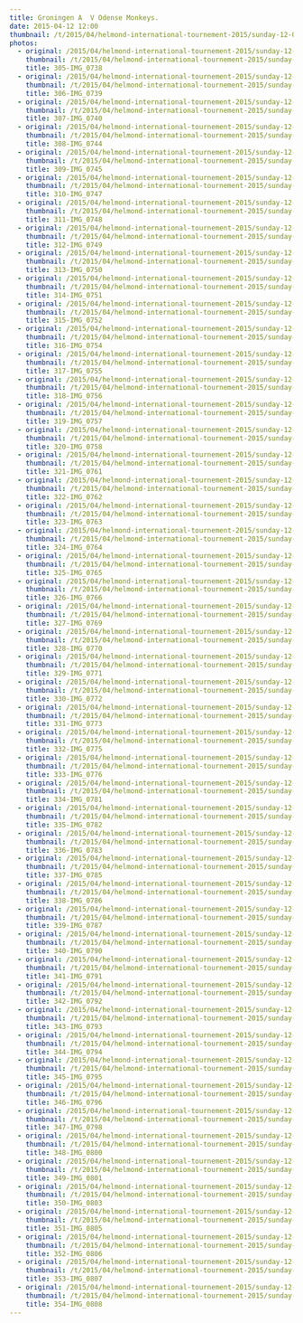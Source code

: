 ```yaml
---
title: Groningen A  V Odense Monkeys.
date: 2015-04-12 12:00
thumbnail: /t/2015/04/helmond-international-tournement-2015/sunday-12-04-2015/groningen-a-v-odense-monkeys/305-img_0738.jpg
photos:
  - original: /2015/04/helmond-international-tournement-2015/sunday-12-04-2015/groningen-a-v-odense-monkeys/305-img_0738.jpg
    thumbnail: /t/2015/04/helmond-international-tournement-2015/sunday-12-04-2015/groningen-a-v-odense-monkeys/305-img_0738.jpg
    title: 305-IMG_0738
  - original: /2015/04/helmond-international-tournement-2015/sunday-12-04-2015/groningen-a-v-odense-monkeys/306-img_0739.jpg
    thumbnail: /t/2015/04/helmond-international-tournement-2015/sunday-12-04-2015/groningen-a-v-odense-monkeys/306-img_0739.jpg
    title: 306-IMG_0739
  - original: /2015/04/helmond-international-tournement-2015/sunday-12-04-2015/groningen-a-v-odense-monkeys/307-img_0740.jpg
    thumbnail: /t/2015/04/helmond-international-tournement-2015/sunday-12-04-2015/groningen-a-v-odense-monkeys/307-img_0740.jpg
    title: 307-IMG_0740
  - original: /2015/04/helmond-international-tournement-2015/sunday-12-04-2015/groningen-a-v-odense-monkeys/308-img_0744.jpg
    thumbnail: /t/2015/04/helmond-international-tournement-2015/sunday-12-04-2015/groningen-a-v-odense-monkeys/308-img_0744.jpg
    title: 308-IMG_0744
  - original: /2015/04/helmond-international-tournement-2015/sunday-12-04-2015/groningen-a-v-odense-monkeys/309-img_0745.jpg
    thumbnail: /t/2015/04/helmond-international-tournement-2015/sunday-12-04-2015/groningen-a-v-odense-monkeys/309-img_0745.jpg
    title: 309-IMG_0745
  - original: /2015/04/helmond-international-tournement-2015/sunday-12-04-2015/groningen-a-v-odense-monkeys/310-img_0747.jpg
    thumbnail: /t/2015/04/helmond-international-tournement-2015/sunday-12-04-2015/groningen-a-v-odense-monkeys/310-img_0747.jpg
    title: 310-IMG_0747
  - original: /2015/04/helmond-international-tournement-2015/sunday-12-04-2015/groningen-a-v-odense-monkeys/311-img_0748.jpg
    thumbnail: /t/2015/04/helmond-international-tournement-2015/sunday-12-04-2015/groningen-a-v-odense-monkeys/311-img_0748.jpg
    title: 311-IMG_0748
  - original: /2015/04/helmond-international-tournement-2015/sunday-12-04-2015/groningen-a-v-odense-monkeys/312-img_0749.jpg
    thumbnail: /t/2015/04/helmond-international-tournement-2015/sunday-12-04-2015/groningen-a-v-odense-monkeys/312-img_0749.jpg
    title: 312-IMG_0749
  - original: /2015/04/helmond-international-tournement-2015/sunday-12-04-2015/groningen-a-v-odense-monkeys/313-img_0750.jpg
    thumbnail: /t/2015/04/helmond-international-tournement-2015/sunday-12-04-2015/groningen-a-v-odense-monkeys/313-img_0750.jpg
    title: 313-IMG_0750
  - original: /2015/04/helmond-international-tournement-2015/sunday-12-04-2015/groningen-a-v-odense-monkeys/314-img_0751.jpg
    thumbnail: /t/2015/04/helmond-international-tournement-2015/sunday-12-04-2015/groningen-a-v-odense-monkeys/314-img_0751.jpg
    title: 314-IMG_0751
  - original: /2015/04/helmond-international-tournement-2015/sunday-12-04-2015/groningen-a-v-odense-monkeys/315-img_0752.jpg
    thumbnail: /t/2015/04/helmond-international-tournement-2015/sunday-12-04-2015/groningen-a-v-odense-monkeys/315-img_0752.jpg
    title: 315-IMG_0752
  - original: /2015/04/helmond-international-tournement-2015/sunday-12-04-2015/groningen-a-v-odense-monkeys/316-img_0754.jpg
    thumbnail: /t/2015/04/helmond-international-tournement-2015/sunday-12-04-2015/groningen-a-v-odense-monkeys/316-img_0754.jpg
    title: 316-IMG_0754
  - original: /2015/04/helmond-international-tournement-2015/sunday-12-04-2015/groningen-a-v-odense-monkeys/317-img_0755.jpg
    thumbnail: /t/2015/04/helmond-international-tournement-2015/sunday-12-04-2015/groningen-a-v-odense-monkeys/317-img_0755.jpg
    title: 317-IMG_0755
  - original: /2015/04/helmond-international-tournement-2015/sunday-12-04-2015/groningen-a-v-odense-monkeys/318-img_0756.jpg
    thumbnail: /t/2015/04/helmond-international-tournement-2015/sunday-12-04-2015/groningen-a-v-odense-monkeys/318-img_0756.jpg
    title: 318-IMG_0756
  - original: /2015/04/helmond-international-tournement-2015/sunday-12-04-2015/groningen-a-v-odense-monkeys/319-img_0757.jpg
    thumbnail: /t/2015/04/helmond-international-tournement-2015/sunday-12-04-2015/groningen-a-v-odense-monkeys/319-img_0757.jpg
    title: 319-IMG_0757
  - original: /2015/04/helmond-international-tournement-2015/sunday-12-04-2015/groningen-a-v-odense-monkeys/320-img_0758.jpg
    thumbnail: /t/2015/04/helmond-international-tournement-2015/sunday-12-04-2015/groningen-a-v-odense-monkeys/320-img_0758.jpg
    title: 320-IMG_0758
  - original: /2015/04/helmond-international-tournement-2015/sunday-12-04-2015/groningen-a-v-odense-monkeys/321-img_0761.jpg
    thumbnail: /t/2015/04/helmond-international-tournement-2015/sunday-12-04-2015/groningen-a-v-odense-monkeys/321-img_0761.jpg
    title: 321-IMG_0761
  - original: /2015/04/helmond-international-tournement-2015/sunday-12-04-2015/groningen-a-v-odense-monkeys/322-img_0762.jpg
    thumbnail: /t/2015/04/helmond-international-tournement-2015/sunday-12-04-2015/groningen-a-v-odense-monkeys/322-img_0762.jpg
    title: 322-IMG_0762
  - original: /2015/04/helmond-international-tournement-2015/sunday-12-04-2015/groningen-a-v-odense-monkeys/323-img_0763.jpg
    thumbnail: /t/2015/04/helmond-international-tournement-2015/sunday-12-04-2015/groningen-a-v-odense-monkeys/323-img_0763.jpg
    title: 323-IMG_0763
  - original: /2015/04/helmond-international-tournement-2015/sunday-12-04-2015/groningen-a-v-odense-monkeys/324-img_0764.jpg
    thumbnail: /t/2015/04/helmond-international-tournement-2015/sunday-12-04-2015/groningen-a-v-odense-monkeys/324-img_0764.jpg
    title: 324-IMG_0764
  - original: /2015/04/helmond-international-tournement-2015/sunday-12-04-2015/groningen-a-v-odense-monkeys/325-img_0765.jpg
    thumbnail: /t/2015/04/helmond-international-tournement-2015/sunday-12-04-2015/groningen-a-v-odense-monkeys/325-img_0765.jpg
    title: 325-IMG_0765
  - original: /2015/04/helmond-international-tournement-2015/sunday-12-04-2015/groningen-a-v-odense-monkeys/326-img_0766.jpg
    thumbnail: /t/2015/04/helmond-international-tournement-2015/sunday-12-04-2015/groningen-a-v-odense-monkeys/326-img_0766.jpg
    title: 326-IMG_0766
  - original: /2015/04/helmond-international-tournement-2015/sunday-12-04-2015/groningen-a-v-odense-monkeys/327-img_0769.jpg
    thumbnail: /t/2015/04/helmond-international-tournement-2015/sunday-12-04-2015/groningen-a-v-odense-monkeys/327-img_0769.jpg
    title: 327-IMG_0769
  - original: /2015/04/helmond-international-tournement-2015/sunday-12-04-2015/groningen-a-v-odense-monkeys/328-img_0770.jpg
    thumbnail: /t/2015/04/helmond-international-tournement-2015/sunday-12-04-2015/groningen-a-v-odense-monkeys/328-img_0770.jpg
    title: 328-IMG_0770
  - original: /2015/04/helmond-international-tournement-2015/sunday-12-04-2015/groningen-a-v-odense-monkeys/329-img_0771.jpg
    thumbnail: /t/2015/04/helmond-international-tournement-2015/sunday-12-04-2015/groningen-a-v-odense-monkeys/329-img_0771.jpg
    title: 329-IMG_0771
  - original: /2015/04/helmond-international-tournement-2015/sunday-12-04-2015/groningen-a-v-odense-monkeys/330-img_0772.jpg
    thumbnail: /t/2015/04/helmond-international-tournement-2015/sunday-12-04-2015/groningen-a-v-odense-monkeys/330-img_0772.jpg
    title: 330-IMG_0772
  - original: /2015/04/helmond-international-tournement-2015/sunday-12-04-2015/groningen-a-v-odense-monkeys/331-img_0773.jpg
    thumbnail: /t/2015/04/helmond-international-tournement-2015/sunday-12-04-2015/groningen-a-v-odense-monkeys/331-img_0773.jpg
    title: 331-IMG_0773
  - original: /2015/04/helmond-international-tournement-2015/sunday-12-04-2015/groningen-a-v-odense-monkeys/332-img_0775.jpg
    thumbnail: /t/2015/04/helmond-international-tournement-2015/sunday-12-04-2015/groningen-a-v-odense-monkeys/332-img_0775.jpg
    title: 332-IMG_0775
  - original: /2015/04/helmond-international-tournement-2015/sunday-12-04-2015/groningen-a-v-odense-monkeys/333-img_0776.jpg
    thumbnail: /t/2015/04/helmond-international-tournement-2015/sunday-12-04-2015/groningen-a-v-odense-monkeys/333-img_0776.jpg
    title: 333-IMG_0776
  - original: /2015/04/helmond-international-tournement-2015/sunday-12-04-2015/groningen-a-v-odense-monkeys/334-img_0781.jpg
    thumbnail: /t/2015/04/helmond-international-tournement-2015/sunday-12-04-2015/groningen-a-v-odense-monkeys/334-img_0781.jpg
    title: 334-IMG_0781
  - original: /2015/04/helmond-international-tournement-2015/sunday-12-04-2015/groningen-a-v-odense-monkeys/335-img_0782.jpg
    thumbnail: /t/2015/04/helmond-international-tournement-2015/sunday-12-04-2015/groningen-a-v-odense-monkeys/335-img_0782.jpg
    title: 335-IMG_0782
  - original: /2015/04/helmond-international-tournement-2015/sunday-12-04-2015/groningen-a-v-odense-monkeys/336-img_0783.jpg
    thumbnail: /t/2015/04/helmond-international-tournement-2015/sunday-12-04-2015/groningen-a-v-odense-monkeys/336-img_0783.jpg
    title: 336-IMG_0783
  - original: /2015/04/helmond-international-tournement-2015/sunday-12-04-2015/groningen-a-v-odense-monkeys/337-img_0785.jpg
    thumbnail: /t/2015/04/helmond-international-tournement-2015/sunday-12-04-2015/groningen-a-v-odense-monkeys/337-img_0785.jpg
    title: 337-IMG_0785
  - original: /2015/04/helmond-international-tournement-2015/sunday-12-04-2015/groningen-a-v-odense-monkeys/338-img_0786.jpg
    thumbnail: /t/2015/04/helmond-international-tournement-2015/sunday-12-04-2015/groningen-a-v-odense-monkeys/338-img_0786.jpg
    title: 338-IMG_0786
  - original: /2015/04/helmond-international-tournement-2015/sunday-12-04-2015/groningen-a-v-odense-monkeys/339-img_0787.jpg
    thumbnail: /t/2015/04/helmond-international-tournement-2015/sunday-12-04-2015/groningen-a-v-odense-monkeys/339-img_0787.jpg
    title: 339-IMG_0787
  - original: /2015/04/helmond-international-tournement-2015/sunday-12-04-2015/groningen-a-v-odense-monkeys/340-img_0790.jpg
    thumbnail: /t/2015/04/helmond-international-tournement-2015/sunday-12-04-2015/groningen-a-v-odense-monkeys/340-img_0790.jpg
    title: 340-IMG_0790
  - original: /2015/04/helmond-international-tournement-2015/sunday-12-04-2015/groningen-a-v-odense-monkeys/341-img_0791.jpg
    thumbnail: /t/2015/04/helmond-international-tournement-2015/sunday-12-04-2015/groningen-a-v-odense-monkeys/341-img_0791.jpg
    title: 341-IMG_0791
  - original: /2015/04/helmond-international-tournement-2015/sunday-12-04-2015/groningen-a-v-odense-monkeys/342-img_0792.jpg
    thumbnail: /t/2015/04/helmond-international-tournement-2015/sunday-12-04-2015/groningen-a-v-odense-monkeys/342-img_0792.jpg
    title: 342-IMG_0792
  - original: /2015/04/helmond-international-tournement-2015/sunday-12-04-2015/groningen-a-v-odense-monkeys/343-img_0793.jpg
    thumbnail: /t/2015/04/helmond-international-tournement-2015/sunday-12-04-2015/groningen-a-v-odense-monkeys/343-img_0793.jpg
    title: 343-IMG_0793
  - original: /2015/04/helmond-international-tournement-2015/sunday-12-04-2015/groningen-a-v-odense-monkeys/344-img_0794.jpg
    thumbnail: /t/2015/04/helmond-international-tournement-2015/sunday-12-04-2015/groningen-a-v-odense-monkeys/344-img_0794.jpg
    title: 344-IMG_0794
  - original: /2015/04/helmond-international-tournement-2015/sunday-12-04-2015/groningen-a-v-odense-monkeys/345-img_0795.jpg
    thumbnail: /t/2015/04/helmond-international-tournement-2015/sunday-12-04-2015/groningen-a-v-odense-monkeys/345-img_0795.jpg
    title: 345-IMG_0795
  - original: /2015/04/helmond-international-tournement-2015/sunday-12-04-2015/groningen-a-v-odense-monkeys/346-img_0796.jpg
    thumbnail: /t/2015/04/helmond-international-tournement-2015/sunday-12-04-2015/groningen-a-v-odense-monkeys/346-img_0796.jpg
    title: 346-IMG_0796
  - original: /2015/04/helmond-international-tournement-2015/sunday-12-04-2015/groningen-a-v-odense-monkeys/347-img_0798.jpg
    thumbnail: /t/2015/04/helmond-international-tournement-2015/sunday-12-04-2015/groningen-a-v-odense-monkeys/347-img_0798.jpg
    title: 347-IMG_0798
  - original: /2015/04/helmond-international-tournement-2015/sunday-12-04-2015/groningen-a-v-odense-monkeys/348-img_0800.jpg
    thumbnail: /t/2015/04/helmond-international-tournement-2015/sunday-12-04-2015/groningen-a-v-odense-monkeys/348-img_0800.jpg
    title: 348-IMG_0800
  - original: /2015/04/helmond-international-tournement-2015/sunday-12-04-2015/groningen-a-v-odense-monkeys/349-img_0801.jpg
    thumbnail: /t/2015/04/helmond-international-tournement-2015/sunday-12-04-2015/groningen-a-v-odense-monkeys/349-img_0801.jpg
    title: 349-IMG_0801
  - original: /2015/04/helmond-international-tournement-2015/sunday-12-04-2015/groningen-a-v-odense-monkeys/350-img_0803.jpg
    thumbnail: /t/2015/04/helmond-international-tournement-2015/sunday-12-04-2015/groningen-a-v-odense-monkeys/350-img_0803.jpg
    title: 350-IMG_0803
  - original: /2015/04/helmond-international-tournement-2015/sunday-12-04-2015/groningen-a-v-odense-monkeys/351-img_0805.jpg
    thumbnail: /t/2015/04/helmond-international-tournement-2015/sunday-12-04-2015/groningen-a-v-odense-monkeys/351-img_0805.jpg
    title: 351-IMG_0805
  - original: /2015/04/helmond-international-tournement-2015/sunday-12-04-2015/groningen-a-v-odense-monkeys/352-img_0806.jpg
    thumbnail: /t/2015/04/helmond-international-tournement-2015/sunday-12-04-2015/groningen-a-v-odense-monkeys/352-img_0806.jpg
    title: 352-IMG_0806
  - original: /2015/04/helmond-international-tournement-2015/sunday-12-04-2015/groningen-a-v-odense-monkeys/353-img_0807.jpg
    thumbnail: /t/2015/04/helmond-international-tournement-2015/sunday-12-04-2015/groningen-a-v-odense-monkeys/353-img_0807.jpg
    title: 353-IMG_0807
  - original: /2015/04/helmond-international-tournement-2015/sunday-12-04-2015/groningen-a-v-odense-monkeys/354-img_0808.jpg
    thumbnail: /t/2015/04/helmond-international-tournement-2015/sunday-12-04-2015/groningen-a-v-odense-monkeys/354-img_0808.jpg
    title: 354-IMG_0808
---
```

